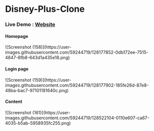 
# Disney-Plus-Clone

<h3>Live Demo : <a href="https://disney-clone-d1e27.web.app/">Website</a></h3>

<h4>Homepage</h4>
![Screenshot (158)](https://user-images.githubusercontent.com/59244719/128177852-0db172ee-7515-4847-8fb8-643d1a435e18.png)

<h4>Login page</h4>
![Screenshot (159)](https://user-images.githubusercontent.com/59244719/128177902-185fe26d-87e8-48ba-bac7-97101181640c.png)

<h4>Content</h4>
![Screenshot (161)](https://user-images.githubusercontent.com/59244719/128522104-0110e607-ca67-4035-b5ab-5958935fc255.png)
